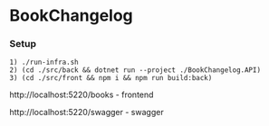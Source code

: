 # BookChangelog

### Setup
```
1) ./run-infra.sh
2) (cd ./src/back && dotnet run --project ./BookChangelog.API)
3) (cd ./src/front && npm i && npm run build:back)
```

http://localhost:5220/books - frontend

http://localhost:5220/swagger - swagger